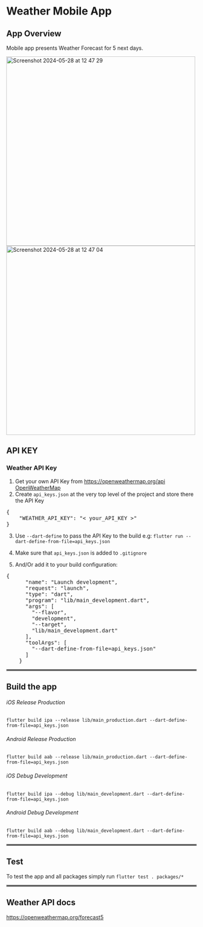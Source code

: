 # Weather Mobile App

## App Overview
Mobile app presents Weather Forecast for 5 next days. 


<img height="500" alt="Screenshot 2024-05-28 at 12 47 29" src="https://github.com/mszakacz/weather/assets/38291070/b7ec4c75-902e-4ffa-9dc7-be6bc20e8c5d">

<img height="500" alt="Screenshot 2024-05-28 at 12 47 04" src="https://github.com/mszakacz/weather/assets/38291070/a1cfc705-5c2b-48f6-9bed-8f8a61e5d8fb">

## API KEY
### Weather API Key
1) Get your own API Key from https://openweathermap.org/api [OpenWeatherMap](https://openweathermap.org/api)
2) Create `api_keys.json` at the very top level of the project and store there the API Key
<pre>{
    "WEATHER_API_KEY": "< your_API_KEY >"
}</pre>
3) Use `--dart-define` to pass the API Key to the build
e.g: `flutter run --dart-define-from-file=api_keys.json`

4) Make sure that `api_keys.json` is added to `.gitignore`

5) And/Or add it to your build configuration:
<pre>{
      "name": "Launch development",
      "request": "launch",
      "type": "dart",
      "program": "lib/main_development.dart",
      "args": [
        "--flavor",
        "development",
        "--target",
        "lib/main_development.dart"
      ],
      "toolArgs": [
        "--dart-define-from-file=api_keys.json"
      ]
    }</pre>

<hr style="border:2px solid gray">

## Build the app
###### iOS Release Production  
`flutter build ipa --release lib/main_production.dart --dart-define-from-file=api_keys.json`

###### Android Release Production  
`flutter build aab --release lib/main_production.dart --dart-define-from-file=api_keys.json`

###### iOS Debug Development 
`flutter build ipa --debug lib/main_development.dart --dart-define-from-file=api_keys.json`

###### Android Debug Development 
`flutter build aab --debug lib/main_development.dart --dart-define-from-file=api_keys.json`
<hr style="border:2px solid gray">


## Test
To test the app and all packages simply run 
`flutter test . packages/*`
<hr style="border:2px solid gray">


## Weather API docs
https://openweathermap.org/forecast5
